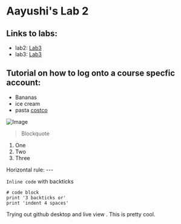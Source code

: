 # Aayushi's Lab 2
## Links to labs:
* lab2: [Lab3](https://github.com/agmehta1/cse15l-lab-reports/blob/main/lab-report-2-week-4.md)
* lab3: [Lab3](https://github.com/agmehta1/cse15l-lab-reports/blob/main/lab-report-3-week-6.md)
## Tutorial on how to log onto a course specfic account:
* Bananas
* ice cream
* pasta
[costco](https://www.costco.com/)

![Image](https://www.thespruceeats.com/thmb/hIOTDOzNWD9d0_6Ckoh3iRIUVNk=/940x0/filters:no_upscale():max_bytes(150000):strip_icc():format(webp)/easy-chocolate-ice-cream-recipe-1945798-hero-01-45d9f26a0aaf4c1dba38d7e0a2ab51e2.jpg)
> Blockquote
1. One
2. Two
3. Three

Horizontal rule: ---

`Inline code` with backticks

```
# code block
print '3 backticks or'
print 'indent 4 spaces'
```
Trying out github desktop
and live view . This is pretty cool.
